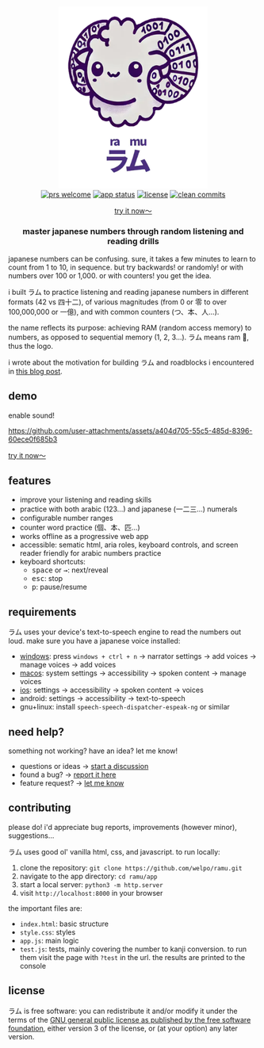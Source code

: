 <p align="center">
    <img src="https://raw.githubusercontent.com/welpo/ramu/main/app/logo_with_text.webp" width="300" alt="ramu logo: a ram with numbers on its horns">
    <br>
    <a href="#contributing">
        <img src="https://img.shields.io/badge/prs-welcome-0?style=flat-square&labelcolor=202b2d&color=4b2e7f" alt="prs welcome"></a>
    <a href="https://ramu.osc.garden">
        <img src="https://img.shields.io/website?url=https%3a%2f%2framu.osc.garden&style=flat-square&label=app&labelcolor=202b2d&color=4b2e7f" alt="app status"></a>
    <a href="#license">
        <img src="https://img.shields.io/github/license/welpo/ramu?style=flat-square&labelcolor=202b2d&color=4b2e7f" alt="license"></a>
    <a href="https://github.com/welpo/git-sumi">
        <img src="https://img.shields.io/badge/clean_commits-git--sumi-0?style=flat-square&labelcolor=202b2d&color=4b2e7f" alt="clean commits"></a>
</p>

<p align="center">
    <a href="https://ramu.osc.garden">try it now〜</a>
</p>

<h3 align="center">master japanese numbers through random listening and reading drills</h3>

japanese numbers can be confusing. sure, it takes a few minutes to learn to count from 1 to 10, in sequence. but try backwards! or randomly! or with numbers over 100 or 1,000. or with counters! you get the idea.

i built ラム to practice listening and reading japanese numbers in different formats (42 vs 四十二), of various magnitudes (from 0 or 零 to over 100,000,000 or 一億), and with common counters (つ、本、人…).

the name reflects its purpose: achieving RAM (random access memory) to numbers, as opposed to sequential memory (1, 2, 3…). ラム means ram 🐏, thus the logo.

i wrote about the motivation for building ラム and roadblocks i encountered in [this blog post](https://osc.garden/blog/ramu-japanese-numbers-practice-web-app/).

## demo

enable sound!

https://github.com/user-attachments/assets/a404d705-55c5-485d-8396-60ece0f685b3

[try it now〜](https://ramu.osc.garden)

## features

- improve your listening and reading skills
- practice with both arabic (123…) and japanese (一二三…) numerals
- configurable number ranges
- counter word practice (個、本、匹…)
- works offline as a progressive web app
- accessible: sematic html, aria roles, keyboard controls, and screen reader friendly for arabic numbers practice
- keyboard shortcuts:
  - <kbd>space</kbd> or <kbd>→</kbd>: next/reveal
  - <kbd>esc</kbd>: stop
  - <kbd>p</kbd>: pause/resume

## requirements

ラム uses your device's text-to-speech engine to read the numbers out loud. make sure you have a japanese voice installed:

- [windows](https://support.microsoft.com/windows/appendix-a-supported-languages-and-voices-4486e345-7730-53da-fcfe-55cc64300f01#WindowsVersion=Windows_11): press `windows + ctrl + n` → narrator settings → add voices → manage voices → add voices
- [macos](https://support.apple.com/guide/mac-help/mchlp2290/mac): system settings → accessibility → spoken content → manage voices
- [ios](https://support.apple.com/111798): settings → accessibility → spoken content → voices
- android: settings → accessibility → text-to-speech
- gnu+linux: install `speech-speech-dispatcher-espeak-ng` or similar

## need help?

something not working? have an idea? let me know!

- questions or ideas → [start a discussion](https://github.com/welpo/ramu/discussions)
- found a bug? → [report it here](https://github.com/welpo/ramu/issues/new?&labels=bug&template=2_bug_report.yml)
- feature request? → [let me know](https://github.com/welpo/ramu/issues/new?&labels=feature&template=3_feature_request.yml)

## contributing

please do! i'd appreciate bug reports, improvements (however minor), suggestions…

ラム uses good ol' vanilla html, css, and javascript. to run locally:

1. clone the repository: `git clone https://github.com/welpo/ramu.git`
2. navigate to the app directory: `cd ramu/app`
3. start a local server: `python3 -m http.server`
4. visit `http://localhost:8000` in your browser

the important files are:

- `index.html`: basic structure
- `style.css`: styles
- `app.js`: main logic
- `test.js`: tests, mainly covering the number to kanji conversion. to run them visit the page with `?test` in the url. the results are printed to the console

## license

ラム is free software: you can redistribute it and/or modify it under the terms of the [GNU general public license as published by the free software foundation](./COPYING), either version 3 of the license, or (at your option) any later version.
